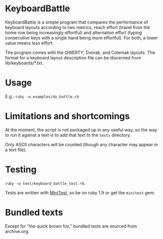 # KeyboardBattle

KeyboardBattle is a simple program that compares the performance of keyboard layouts according to two metrics, reach effort (travel from the home row being increasingly effortful) and alternation effort (typing consecutive keys with a single hand being more effortful). For both, a lower value means less effort.

The program comes with the QWERTY, Dvorak, and Colemak layouts. The format for a keyboard layout description file can be discerned from lib/keyboards/*.txt.

# Usage

E.g.: `ruby -w examples/do_battle.rb`

# Limitations and shortcomings

At the moment, the script is not packaged up in any useful way, so the way to run it against a text is to add that text to the `texts` directory.

Only ASCII characters will be counted (though any character may appear in a text file).

# Testing

`ruby -w test/keyboard_battle_test.rb`.

Tests are written with [MiniTest](https://github.com/seattlerb/minitest), so be on ruby 1.9 or get the `minitest` gem.


# Bundled texts

Except for "the quick brown fox," bundled texts are sourced from archive.org.
